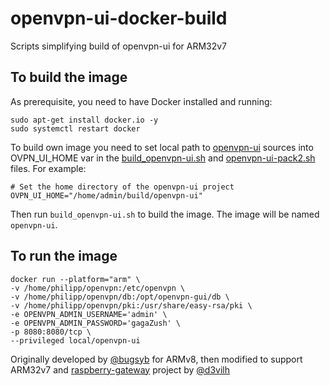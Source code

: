 # openvpn-ui-docker-build
Scripts simplifying build of openvpn-ui for ARM32v7

## To build the image
As prerequisite, you need to have Docker installed and running:
```
sudo apt-get install docker.io -y
sudo systemctl restart docker
```

 To build own image you need to set local path to [openvpn-ui](https://github.com/d3vilh/openvpn-ui ) sources into OVPN_UI_HOME var in the [build_openvpn-ui.sh](https://github.com/d3vilh/openvpn-ui-docker-build/blob/master/build_openvpn-ui.sh) and [openvpn-ui-pack2.sh](https://github.com/d3vilh/openvpn-ui-docker-build/blob/master/openvpn-ui-pack2.sh) files. For example:

```
# Set the home directory of the openvpn-ui project
OVPN_UI_HOME="/home/admin/build/openvpn-ui"
```

Then run `build_openvpn-ui.sh` to build the image. The image will be named `openvpn-ui`.

## To run the image

```
docker run --platform="arm" \
-v /home/philipp/openvpn:/etc/openvpn \
-v /home/philipp/openvpn/db:/opt/openvpn-gui/db \
-v /home/philipp/openvpn/pki:/usr/share/easy-rsa/pki \
-e OPENVPN_ADMIN_USERNAME='admin' \
-e OPENVPN_ADMIN_PASSWORD='gagaZush' \
-p 8080:8080/tcp \
--privileged local/openvpn-ui 
```

Originally developed by [@bugsyb](https://github.com/bugsyb) for ARMv8, then modified to support ARM32v7 and [raspberry-gateway](https://github.com/d3vilh/raspberry-gateway) project by [@d3vilh](https://github.com/d3vilh) 
